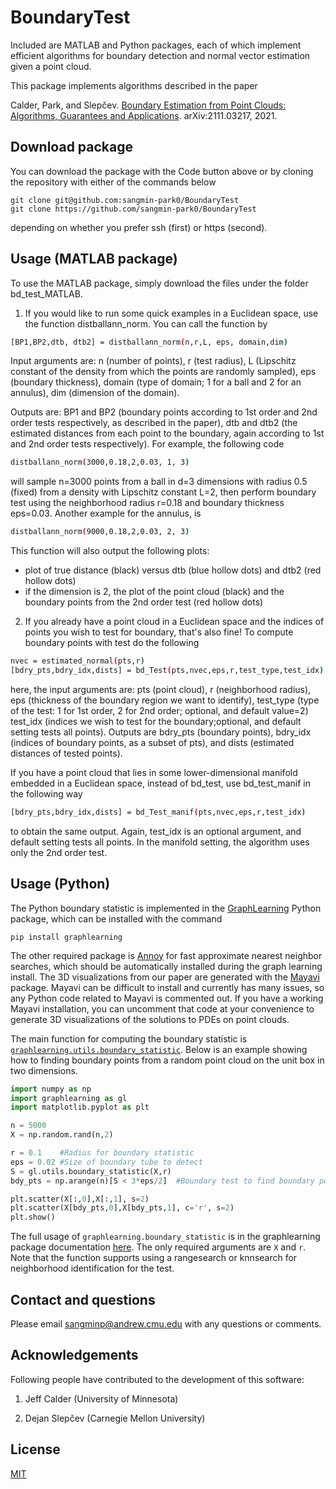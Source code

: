 # BoundaryTest
Included are MATLAB and Python packages, each of which implement efficient algorithms for boundary detection and normal vector estimation given a point cloud.

This package implements algorithms described in the paper

Calder, Park, and Slepčev. [Boundary Estimation from Point Clouds: Algorithms, Guarantees and Applications](https://arxiv.org/abs/2111.03217). arXiv:2111.03217, 2021.



## Download package

You can download the package with the Code button above or by cloning the repository with either of the commands below

```
git clone git@github.com:sangmin-park0/BoundaryTest
git clone https://github.com/sangmin-park0/BoundaryTest
```

depending on whether you prefer ssh (first) or https (second).


## Usage (MATLAB package)

To use the MATLAB package, simply download the files under the folder bd_test_MATLAB.

1. If you would like to run some quick examples in a Euclidean space, use the function distballann_norm. You can call the function by
```bash
[BP1,BP2,dtb, dtb2] = distballann_norm(n,r,L, eps, domain,dim)
```
Input arguments are: n (number of points), r (test radius), L (Lipschitz constant of the density from which the points are randomly sampled), eps (boundary thickness), domain (type of domain; 1 for a ball and 2 for an annulus), dim (dimension of the domain).

Outputs are: BP1 and BP2 (boundary points according to 1st order and 2nd order tests respectively, as described in the paper), dtb and dtb2 (the estimated distances from each point to the boundary, again according to 1st and 2nd order tests respectively). For example, the following code
```bash
distballann_norm(3000,0.18,2,0.03, 1, 3)
```
will sample n=3000 points from a ball in d=3 dimensions with radius 0.5 (fixed) from a density with Lipschitz constant L=2, then perform boundary test using the neighborhood radius r=0.18 and boundary thickness eps=0.03.
Another example for the annulus, is
```bash
distballann_norm(9000,0.18,2,0.03, 2, 3)
```
This function will also output the following plots:
- plot of true distance (black) versus dtb (blue hollow dots) and dtb2 (red hollow dots)
- if the dimension is 2, the plot of the point cloud (black) and the boundary points from the 2nd order test (red hollow dots)


2. If you already have a point cloud in a Euclidean space and the indices of points you wish to test for boundary, that's also fine! To compute boundary points with test do the following
```bash
nvec = estimated_normal(pts,r)
[bdry_pts,bdry_idx,dists] = bd_Test(pts,nvec,eps,r,test_type,test_idx)
```
here, the input arguments are: pts (point cloud), r (neighborhood radius), eps (thickness of the boundary region we want to identify), test_type (type of the test: 1 for 1st order, 2 for 2nd order; optional, and default value=2) test_idx (indices we wish to test for the boundary;optional, and default setting tests all points). 
Outputs are bdry_pts (boundary points), bdry_idx (indices of boundary points, as a subset of pts), and dists (estimated distances of tested points).

If you have a point cloud that lies in some lower-dimensional manifold embedded in a Euclidean space, instead of bd_test, use bd_test_manif in the following way
```bash
[bdry_pts,bdry_idx,dists] = bd_Test_manif(pts,nvec,eps,r,test_idx)
```
to obtain the same output. Again, test_idx is an optional argument, and default setting tests all points. In the manifold setting, the algorithm uses only the 2nd order test.

## Usage (Python)

The Python boundary statistic is implemented in the [GraphLearning](https://github.com/jwcalder/GraphLearning) Python package, which can be installed with the command
```
pip install graphlearning
```
The other required package is [Annoy](https://github.com/spotify/annoy) for fast approximate nearest neighbor searches, which should be automatically installed during the graph learning install. The 3D visualizations from our paper are generated with the [Mayavi](https://docs.enthought.com/mayavi/mayavi/) package. Mayavi can be difficult to install and currently has many issues, so any Python code related to Mayavi is commented out. If you have a working Mayavi installation, you can uncomment that code at your convenience to generate 3D visualizations of the solutions to PDEs on point clouds.

The main function for computing the boundary statistic is [`graphlearning.utils.boundary_statistic`](https://jwcalder.github.io/GraphLearning/utils.html#graphlearning.utils.boundary_statistic). Below is an example showing how to finding boundary points from a random point cloud on the unit box in two dimensions.
```py
import numpy as np
import graphlearning as gl
import matplotlib.pyplot as plt

n = 5000
X = np.random.rand(n,2)  

r = 0.1    #Radius for boundary statistic
eps = 0.02 #Size of boundary tube to detect
S = gl.utils.boundary_statistic(X,r)
bdy_pts = np.arange(n)[S < 3*eps/2]  #Boundary test to find boundary points

plt.scatter(X[:,0],X[:,1], s=2)
plt.scatter(X[bdy_pts,0],X[bdy_pts,1], c='r', s=2)     
plt.show()   
```
The full usage of `graphlearning.boundary_statistic` is in the graphlearning package documentation [here](https://jwcalder.github.io/GraphLearning/utils.html#graphlearning.utils.boundary_statistic).  The only required arguments are `X` and `r`. Note that the function supports using a rangesearch or knnsearch for neighborhood identification for the test.

## Contact and questions
Please email sangminp@andrew.cmu.edu with any questions or comments.

## Acknowledgements
Following people have contributed to the development of this software:

1. Jeff Calder (University of Minnesota)

2. Dejan Slepčev (Carnegie Mellon University)

## License
[MIT](https://choosealicense.com/licenses/mit/)
